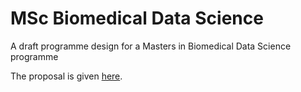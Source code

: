 # MSc Biomedical Data Science

A draft programme design for a Masters in Biomedical Data Science programme

The proposal is given [here](proposal.md).
